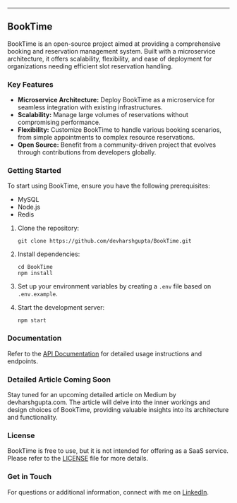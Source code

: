 
---

## BookTime

BookTime is an open-source project aimed at providing a comprehensive booking and reservation management system. Built with a microservice architecture, it offers scalability, flexibility, and ease of deployment for organizations needing efficient slot reservation handling.

### Key Features

- **Microservice Architecture:** Deploy BookTime as a microservice for seamless integration with existing infrastructures.
- **Scalability:** Manage large volumes of reservations without compromising performance.
- **Flexibility:** Customize BookTime to handle various booking scenarios, from simple appointments to complex resource reservations.
- **Open Source:** Benefit from a community-driven project that evolves through contributions from developers globally.

### Getting Started

To start using BookTime, ensure you have the following prerequisites:

- MySQL
- Node.js
- Redis

1. Clone the repository:

   ```shell
   git clone https://github.com/devharshgupta/BookTime.git
   ```

2. Install dependencies:

   ```shell
   cd BookTime
   npm install
   ```

3. Set up your environment variables by creating a `.env` file based on `.env.example`.

4. Start the development server:

   ```shell
   npm start
   ```

### Documentation

Refer to the [API Documentation](https://documenter.getpostman.com/view/19578543/2sA3QngYxX) for detailed usage instructions and endpoints.

### Detailed Article Coming Soon

Stay tuned for an upcoming detailed article on Medium by devharshgupta.com. The article will delve into the inner workings and design choices of BookTime, providing valuable insights into its architecture and functionality.

### License

BookTime is free to use, but it is not intended for offering as a SaaS service. Please refer to the [LICENSE](LICENSE) file for more details.

### Get in Touch

For questions or additional information, connect with me on [LinkedIn](https://www.linkedin.com/in/devharshgupta/).

